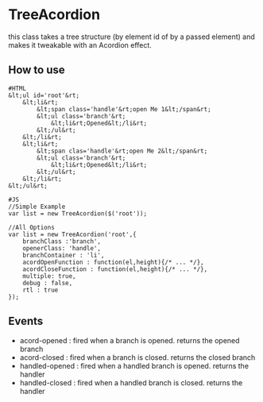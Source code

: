 TreeAcordion
=============

this class takes a tree structure (by element id of by a passed element) and makes it tweakable with an Acordion effect.

How to use
----------
	#HTML
	&lt;ul id='root'&rt;
		&lt;li&rt;
			&lt;span class='handle'&rt;open Me 1&lt;/span&rt;
			&lt;ul class='branch'&rt;
				&lt;li&rt;Opened&lt;/li&rt;
			&lt;/ul&rt;
		&lt;/li&rt;
		&lt;li&rt;
			&lt;span clas='handle'&rt;open Me 2&lt;/span&rt;
			&lt;ul class='branch'&rt;
				&lt;li&rt;Opened&lt;/li&rt;
			&lt;/ul&rt;
		&lt;/li&rt;
	&lt;/ul&rt;
	
	#JS
	//Simple Example
	var list = new TreeAcordion($('root'));
	
	//All Options
	var list = new TreeAcordion('root',{
		branchClass :'branch',
		openerClass: 'handle',
		branchContainer : 'li',
		acordOpenFunction : function(el,height){/* ... */},
		acordCloseFunction : function(el,height){/* ... */},
		multiple: true,
		debug : false,
		rtl : true
	});


Events
-----------------
  * acord-opened : fired when a branch is opened. returns the opened branch
  * acord-closed : fired when a branch is closed. returns the closed branch
  * handled-opened : fired when a handled branch is opened. returns the handler
  * handled-closed : fired when a handled branch is closed. returns the handler
